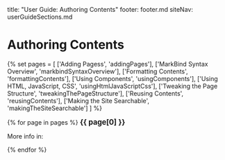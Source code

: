 <frontmatter>
  title: "User Guide: Authoring Contents"
  footer: footer.md
  siteNav: userGuideSections.md
</frontmatter>

<include src="../common/header.md" />

<div class="website-content">

# Authoring Contents


{% set pages = [
  ['Adding Pagess', 'addingPages'],
  ['MarkBind Syntax Overview', 'markbindSyntaxOverview'],
  ['Formatting Contents', 'formattingContents'],
  ['Using Components', 'usingComponents'],
  ['Using HTML, JavaScript, CSS', 'usingHtmlJavaScriptCss'],
  ['Tweaking the Page Structure', 'tweakingThePageStructure'],
  ['Reusing Contents', 'reusingContents'],
  ['Making the Site Searchable', 'makingTheSiteSearchable']
] %}

{% for page in pages %}
<big>**{{ page[0] }}**</big>

<blockquote>

<include src="{{ page[1] }}.md#overview" inline />
</blockquote>

<span class="indented">More info in: <include src="{{ page[1] }}.md#link" inline trim /></span>

{% endfor %}

</div>
